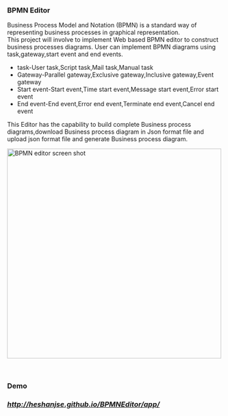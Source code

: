 <h3><b>BPMN Editor</b></h3>

Business Process Model and Notation (BPMN) is a standard way of representing business processes in graphical representation.<br>
This project will involve to implement Web based BPMN editor to construct business processes diagrams.
User can implement BPMN diagrams using task,gateway,start event and end events. 
<br>
<ul>
  <li>task-User task,Script task,Mail task,Manual task</li>
  <li>Gateway-Parallel gateway,Exclusive gateway,Inclusive gateway,Event gateway</li>
  <li>Start event-Start event,Time start event,Message start event,Error start event</li>
  <li>End event-End event,Error end event,Terminate end event,Cancel end event</li>
</ul>

This Editor has the capability to build complete Business process diagrams,download Business process diagram in Json format file and upload json format file and generate Business process diagram.

<a href="http://i65.tinypic.com/2gw5ag5.png" target="_blank"><img src="http://i65.tinypic.com/2gw5ag5.png" border="0" alt="BPMN editor screen shot"  height="490" width="500"></a>
<!--<a href="http://tinypic.com?ref=2gw5ag5" target="_blank"><img src="http://i65.tinypic.com/2gw5ag5.png" border="0" alt="Image and video hosting by TinyPic"  height="490" width="500"></a>-->
<br>
<h3>Demo<h3>
<a href="http://heshanjse.github.io/BPMNEditor/app/"><h5>http://heshanjse.github.io/BPMNEditor/app/<h5></a>
